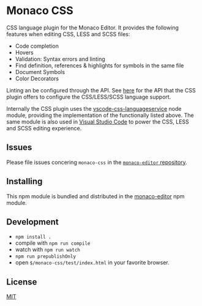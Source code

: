 # Monaco CSS

CSS language plugin for the Monaco Editor. It provides the following features when editing CSS, LESS and SCSS files:

- Code completion
- Hovers
- Validation: Syntax errors and linting
- Find definition, references & highlights for symbols in the same file
- Document Symbols
- Color Decorators

Linting an be configured through the API. See [here](https://github.com/Microsoft/monaco-css/blob/master/src/monaco.d.ts) for the API that the
CSS plugin offers to configure the CSS/LESS/SCSS language support.

Internally the CSS plugin uses the [vscode-css-languageservice](https://github.com/Microsoft/vscode-css-languageservice)
node module, providing the implementation of the functionally listed above. The same module is also used
in [Visual Studio Code](https://github.com/Microsoft/vscode) to power the CSS, LESS and SCSS editing experience.

## Issues

Please file issues concering `monaco-css` in the [`monaco-editor` repository](https://github.com/Microsoft/monaco-editor/issues).

## Installing

This npm module is bundled and distributed in the [monaco-editor](https://www.npmjs.com/package/monaco-editor) npm module.

## Development

- `npm install .`
- compile with `npm run compile`
- watch with `npm run watch`
- `npm run prepublishOnly`
- open `$/monaco-css/test/index.html` in your favorite browser.

## License

[MIT](https://github.com/Microsoft/monaco-css/blob/master/LICENSE.md)
